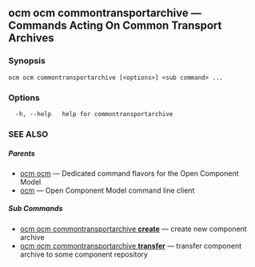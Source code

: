 ## ocm ocm commontransportarchive &mdash; Commands Acting On Common Transport Archives

### Synopsis

```
ocm ocm commontransportarchive [<options>] <sub command> ...
```

### Options

```
  -h, --help   help for commontransportarchive
```

### SEE ALSO

##### Parents

* [ocm ocm](ocm_ocm.md)	 &mdash; Dedicated command flavors for the Open Component Model
* [ocm](ocm.md)	 &mdash; Open Component Model command line client


##### Sub Commands

* [ocm ocm commontransportarchive <b>create</b>](ocm_ocm_commontransportarchive_create.md)	 &mdash; create new component archive
* [ocm ocm commontransportarchive <b>transfer</b>](ocm_ocm_commontransportarchive_transfer.md)	 &mdash; transfer component archive to some component repository

